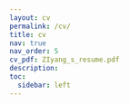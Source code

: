 ```yaml
---
layout: cv
permalink: /cv/
title: cv
nav: true
nav_order: 5
cv_pdf: ZIyang_s_resume.pdf
description:
toc:
  sidebar: left
---
```

